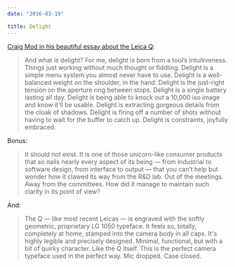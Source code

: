 ```yaml
---
date: "2016-03-19"

title: Delight
---
```


[Craig Mod in his beautiful essay about the Leica Q](http://craigmod.com/sputnik/leica_q/):

> And what _is_ delight? For me, delight is born from a tool’s intuitiveness. Things just working without much thought or fiddling. Delight is a simple menu system you almost never have to use. Delight is a well-balanced weight on the shoulder, in the hand. Delight is the just-right tension on the aperture ring between stops. Delight is a single battery lasting all day. Delight is being able to knock out a 10,000 iso image and know it'll be usable. Delight is extracting gorgeous details from the cloak of shadows. Delight is firing off a number of shots without having to wait for the buffer to catch up. Delight is constraints, joyfully embraced.

Bonus:

> It should not exist. It is one of those unicorn-like consumer products that so nails nearly every aspect of its being — from industrial to software design, from interface to output — that you can’t help but wonder how it clawed its way from the R&D lab. Out of the meetings. Away from the committees. How did it manage to maintain such clarity in its point of view?

And:

> The Q — like most recent Leicas — is engraved with the softly geometric, proprietary LG 1050 typeface. It feels so, totally, completely at home, stamped into the camera body in all caps. It's highly legible and precisely designed. Minimal, functional, but with a bit of quirky character. Like the Q itself. This is the perfect camera typeface used in the perfect way. Mic dropped. Case closed.
